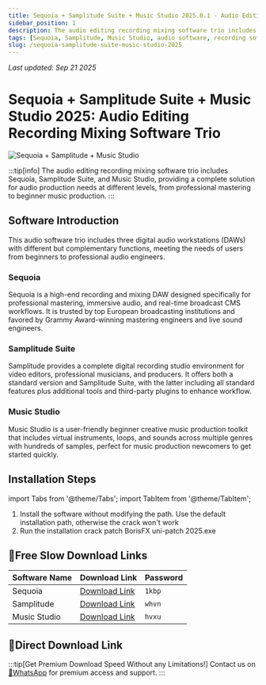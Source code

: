 ```yaml
---
title: Sequoia + Samplitude Suite + Music Studio 2025.0.1 - Audio Editing Recording Mixing Software Trio
sidebar_position: 1
description: The audio editing recording mixing software trio includes Sequoia, Samplitude Suite, and Music Studio, providing a complete solution from professional mastering to beginner music production.
tags: [Sequoia, Samplitude, Music Studio, audio software, recording software, mixing software, DAW software, audio editing, music production, audio processing]
slug: /sequoia-samplitude-suite-music-studio-2025
---
```

<!--Above is frontmatter Part-generate depend on content meet Google Seo, you need to balance automation efficiency with Google's core ranking factors—especially E-E-A-T (Experience, Expertise, Authoritativeness, Trustworthiness) -->
*Last updated: Sep 21 2025*<!--generate depend on file modified time -->

<!--First Part-This is Title -->
# Sequoia + Samplitude Suite + Music Studio 2025: Audio Editing Recording Mixing Software Trio

<!--Second Part-This is First Banner -->
![Sequoia + Samplitude + Music Studio](https://www.gfxcamp.com/wp-content/uploads/2025/09/Sequoia-Samplitude-Music-Studio.jpg)

:::tip[info]
The audio editing recording mixing software trio includes Sequoia, Samplitude Suite, and Music Studio, providing a complete solution for audio production needs at different levels, from professional mastering to beginner music production.
:::

## Software Introduction

This audio software trio includes three digital audio workstations (DAWs) with different but complementary functions, meeting the needs of users from beginners to professional audio engineers.

### Sequoia
Sequoia is a high-end recording and mixing DAW designed specifically for professional mastering, immersive audio, and real-time broadcast CMS workflows. It is trusted by top European broadcasting institutions and favored by Grammy Award-winning mastering engineers and live sound engineers.

### Samplitude Suite
Samplitude provides a complete digital recording studio environment for video editors, professional musicians, and producers. It offers both a standard version and Samplitude Suite, with the latter including all standard features plus additional tools and third-party plugins to enhance workflow.

### Music Studio
Music Studio is a user-friendly beginner creative music production toolkit that includes virtual instruments, loops, and sounds across multiple genres with hundreds of samples, perfect for music production newcomers to get started quickly.

## Installation Steps

import Tabs from '@theme/Tabs';
import TabItem from '@theme/TabItem';

<Tabs>
  <TabItem value="installation" label="Installation Instructions" default>
    <ol>
      <li>Install the software without modifying the path. Use the default installation path, otherwise the crack won't work</li>
      <li>Run the installation crack patch BorisFX uni-patch 2025.exe</li>
    </ol>
  </TabItem>
</Tabs>

## 🐌Free Slow Download Links



| Software Name | Download Link | Password |
|---------------|---------------|----------|
| Sequoia | [Download Link](https://pan.baidu.com/s/1pxnPg00xIE2hH-iVNgJgRQ?pwd=1kbp) | `1kbp` |
| Samplitude | [Download Link](https://pan.baidu.com/s/1A5_GjBOWl8P85Y6jk7pACw?pwd=whvn) | `whvn` |
| Music Studio | [Download Link](https://pan.baidu.com/s/1CXz5q3vKPBnSLE0IbePKag?pwd=hvxu) | `hvxu` |

## 🚀Direct Download Link
:::tip[Get Premium Download Speed Without any Limitations!]
Contact us on [💬WhatsApp](https://wa.me/+8613237610083) for premium  access and support.
:::